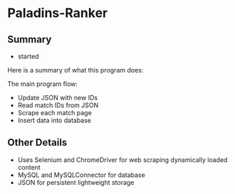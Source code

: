 # Paladins-Ranker

## Summary 

- started 

Here is a summary of what this program does:


The main program flow:

- Update JSON with new IDs
- Read match IDs from JSON
- Scrape each match page
- Insert data into database

## Other Details
- Uses Selenium and ChromeDriver for web scraping dynamically loaded content
- MySQL and MySQLConnector for database
- JSON for persistent lightweight storage

